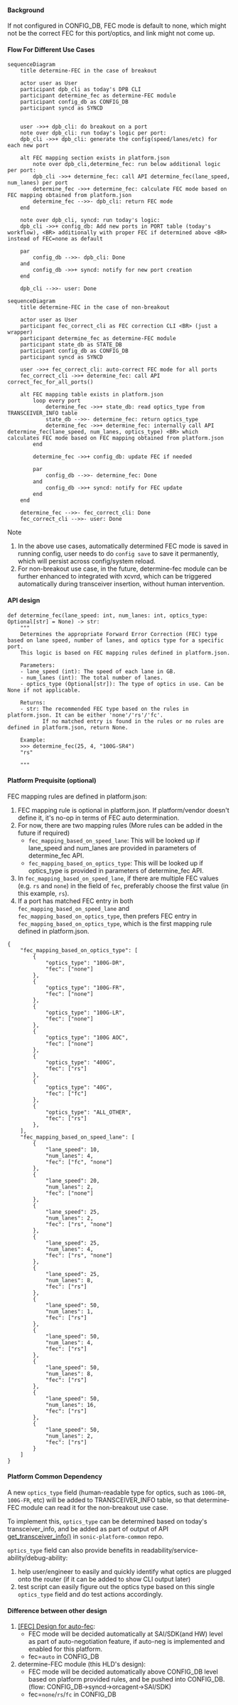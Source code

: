 
#### Background

If not configured in CONFIG_DB, FEC mode is default to none, which might not be the correct FEC for this port/optics, and link might not come up.

#### Flow For Different Use Cases

```mermaid
sequenceDiagram
    title determine-FEC in the case of breakout

    actor user as User
    participant dpb_cli as today's DPB CLI
    participant determine_fec as determine-FEC module
    participant config_db as CONFIG_DB
    participant syncd as SYNCD


    user ->>+ dpb_cli: do breakout on a port
    note over dpb_cli: run today's logic per port:
    dpb_cli ->>+ dpb_cli: generate the config(speed/lanes/etc) for each new port

    alt FEC mapping section exists in platform.json
        note over dpb_cli,determine_fec: run below additional logic per port:
        dpb_cli ->>+ determine_fec: call API determine_fec(lane_speed, num_lanes) per port
        determine_fec ->>+ determine_fec: calculate FEC mode based on FEC mapping obtained from platform.json
        determine_fec -->>- dpb_cli: return FEC mode
    end

    note over dpb_cli, syncd: run today's logic:
    dpb_cli ->>+ config_db: Add new ports in PORT table (today's workflow), <BR> additionally with proper FEC if determined above <BR> instead of FEC=none as default

    par
        config_db -->>- dpb_cli: Done
    and
        config_db ->>+ syncd: notify for new port creation
    end

    dpb_cli -->>- user: Done
```

```mermaid
sequenceDiagram
    title determine-FEC in the case of non-breakout

    actor user as User
    participant fec_correct_cli as FEC correction CLI <BR> (just a wrapper)
    participant determine_fec as determine-FEC module
    participant state_db as STATE_DB
    participant config_db as CONFIG_DB
    participant syncd as SYNCD

    user ->>+ fec_correct_cli: auto-correct FEC mode for all ports
    fec_correct_cli ->>+ determine_fec: call API correct_fec_for_all_ports()

    alt FEC mapping table exists in platform.json
        loop every port
            determine_fec ->>+ state_db: read optics_type from TRANSCEIVER_INFO table
            state_db -->>- determine_fec: return optics_type
            determine_fec ->>+ determine_fec: internally call API determine_fec(lane_speed, num_lanes, optics_type) <BR> which calculates FEC mode based on FEC mapping obtained from platform.json
        end

        determine_fec ->>+ config_db: update FEC if needed

        par
            config_db -->>- determine_fec: Done
        and
            config_db ->>+ syncd: notify for FEC update
        end
    end

    determine_fec -->>- fec_correct_cli: Done
    fec_correct_cli -->>- user: Done

```

> [!NOTE]
> 1. In the above use cases, automatically determined FEC mode is saved in running config, user needs to do ```config save``` to save it permanently, which will persist across config/system reload.
> 2. For non-breakout use case, in the future, determine-fec module can be further enhanced to integrated with xcvrd, which can be triggered automatically during transceiver insertion, without human intervention.

#### API design
```
def determine_fec(lane_speed: int, num_lanes: int, optics_type: Optional[str] = None) -> str:
    """
    Determines the appropriate Forward Error Correction (FEC) type based on lane speed, number of lanes, and optics type for a specific port.
    This logic is based on FEC mapping rules defined in platform.json.

    Parameters:
    - lane_speed (int): The speed of each lane in GB.
    - num_lanes (int): The total number of lanes.
    - optics_type (Optional[str]): The type of optics in use. Can be None if not applicable.

    Returns:
    - str: The recommended FEC type based on the rules in platform.json. It can be either 'none'/'rs'/'fc'.
           If no matched entry is found in the rules or no rules are defined in platform.json, return None.

    Example:
    >>> determine_fec(25, 4, "100G-SR4")
    "rs"

    """
```

#### Platform Prequisite (optional)

FEC mapping rules are defined in platform.json:
1. FEC mapping rule is optional in platform.json. If platform/vendor doesn't define it, it's no-op in terms of FEC auto determination.
2. For now, there are two mapping rules (More rules can be added in the future if required)
    - ```fec_mapping_based_on_speed_lane```: This will be looked up if lane_speed and num_lanes are provided in parameters of determine_fec API.
    - ```fec_mapping_based_on_optics_type```: This will be looked up if optics_type is provided in parameters of determine_fec API.
3. In ```fec_mapping_based_on_speed_lane```, if there are multiple FEC values (e.g. ```rs``` and ```none```) in the field of ```fec```, preferably choose the first value (in this example, ```rs```).
4. If a port has matched FEC entry in both ```fec_mapping_based_on_speed_lane``` and ```fec_mapping_based_on_optics_type```, then prefers FEC entry in ```fec_mapping_based_on_optics_type```, which is the first mapping rule defined in platform.json.
```
{
    "fec_mapping_based_on_optics_type": [
        {
            "optics_type": "100G-DR",
            "fec": ["none"]
        },
        {
            "optics_type": "100G-FR",
            "fec": ["none"]
        },
        {
            "optics_type": "100G-LR",
            "fec": ["none"]
        },
        {
            "optics_type": "100G AOC",
            "fec": ["none"]
        },
        {
            "optics_type": "400G",
            "fec": ["rs"]
        },
        {
            "optics_type": "40G",
            "fec": ["fc"]
        },
        {
            "optics_type": "ALL_OTHER",
            "fec": ["rs"]
        },
    ],
    "fec_mapping_based_on_speed_lane": [
        {
            "lane_speed": 10,
            "num_lanes": 4,
            "fec": ["fc", "none"]
        },
        {
            "lane_speed": 20,
            "num_lanes": 2,
            "fec": ["none"]
        },
        {
            "lane_speed": 25,
            "num_lanes": 2,
            "fec": ["rs", "none"]
        },
        {
            "lane_speed": 25,
            "num_lanes": 4,
            "fec": ["rs", "none"]
        },
        {
            "lane_speed": 25,
            "num_lanes": 8,
            "fec": ["rs"]
        },
        {
            "lane_speed": 50,
            "num_lanes": 1,
            "fec": ["rs"]
        },
        {
            "lane_speed": 50,
            "num_lanes": 4,
            "fec": ["rs"]
        },
        {
            "lane_speed": 50,
            "num_lanes": 8,
            "fec": ["rs"]
        },
        {
            "lane_speed": 50,
            "num_lanes": 16,
            "fec": ["rs"]
        },
        {
            "lane_speed": 50,
            "num_lanes": 2,
            "fec": ["rs"]
        }
    ]
}
```
#### Platform Common Dependency
A new ```optics_type``` field (human-readable type for optics, such as ```100G-DR```, ```100G-FR```, etc) will be added to TRANSCEIVER_INFO table, so that determine-FEC module can read it for the non-breakout use case.

To implement this, ```optics_type``` can be determined based on today's transceiver_info, and be added as part of output of API [get_transceiver_info()](https://github.com/sonic-net/sonic-platform-common/blob/1988b37c7668394f38f155c86f5462a4461fe82e/sonic_platform_base/sonic_xcvr/api/xcvr_api.py#L42-L71) in ```sonic-platform-common``` repo.

```optics_type``` field can also provide benefits in readability/service-ability/debug-ability:
1. help user/engineer to easily and quickly identify what optics are plugged onto the router (if it can be added to show CLI output later)
2. test script can easily figure out the optics type based on this single ```optics_type``` field and do test actions accordingly.

#### Difference between other design
1. [[FEC] Design for auto-fec](https://github.com/sonic-net/SONiC/pull/1416):
    - FEC mode will be decided automatically at SAI/SDK(and HW) level as part of auto-negotiation feature, if auto-neg is implemented and enabled for this platform.
    - fec=```auto``` in CONFIG_DB
2. determine-FEC module (this HLD's design):
    - FEC mode will be decided automatically above CONFIG_DB level based on platform provided rules, and be pushed into CONFIG_DB. (flow: CONFIG_DB->syncd->orcagent->SAI/SDK)
    - fec=```none```/```rs```/```fc``` in CONFIG_DB
